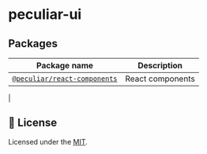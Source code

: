 # peculiar-ui

## Packages

| Package name | Description |
| --- | --- |
| [`@peculiar/react-components`](./packages/react-components) | React components
|

## 📝 License

Licensed under the [MIT](/LICENSE).
